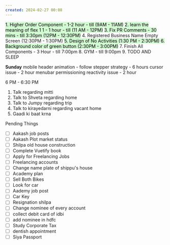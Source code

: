 ```yaml
---
created: 2024-02-27 00:08
---
```


<mark style="background: #BBFABBA6;">1. Higher Order Component - 1-2 hour - till (9AM - 11AM)</mark>
<mark style="background: #BBFABBA6;">2. learn the meaning of flex 1 1 - 1 hour - till (11 AM - 12PM)</mark>
<mark style="background: #BBFABBA6;">3. Fix PR Comments - 30 mins - till 3:30pm (12PM - 12:30PM)</mark>
4. Registered Business Name Empty Screen (12:30PM - 1:30PM)
<mark style="background: #BBFABBA6;">5. Design of No Activities (1:30 PM - 2:30PM)</mark>
<mark style="background: #BBFABBA6;">6. Background color of green button (2:30PM - 3:00PM)</mark>
7. Finish All Components  - 3 Hour - till 7:00pm
8. GYM - till 9:00pm
9. TODO AND SLEEP


**Sunday**
mobile header animation - follow stepper strategy - 6 hours
cursor issue - 2 hour
menubar permissioning reactivity issue - 2 hour



6 PM - 6:30 PM 
1. Talk regarding mitti
3. Talk to Shveta regarding home
4. Talk to Jumpy regarding trip
5. Talk to kirayedarni regarding vacant home
6. Gaadi ki baat krna

Pending Things

- [ ] Aakash job posts
- [ ] Aakash Plot market status
- [ ] Shilpa old house construction
- [ ] Complete Vuetify book
- [ ] Apply for Freelancing Jobs
- [ ] Freelancing accounts
- [ ] Change name plate of shippu's house 
- [ ] Academy plan 
- [ ] Sell Both Bikes
- [ ] Look for car
- [ ] Aademy job post
- [ ] Car Key 
- [ ] Resignation shilpa
- [ ] Change nominee of every account
- [ ] collect debit card of idbi
- [ ] add nominee in hdfc 
- [ ] Study Corporate Tax
- [ ] dentish appointment
- [ ] Siya Passport